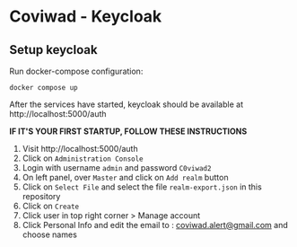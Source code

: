 # Coviwad - Keycloak

## Setup keycloak

Run docker-compose configuration:

`docker compose up`

After the services have started, keycloak should be available at http://localhost:5000/auth

**IF IT'S YOUR FIRST STARTUP, FOLLOW THESE INSTRUCTIONS**

1. Visit http://localhost:5000/auth
2. Click on `Administration Console`
3. Login with username `admin` and password `C0viwad2`
4. On left panel, over `Master` and click on `Add realm` button
5. Click on `Select File` and select the file `realm-export.json` in this repository
6. Click on `Create`
7. Click user in top right corner > Manage account
8. Click Personal Info and edit the email to : coviwad.alert@gmail.com and choose names

